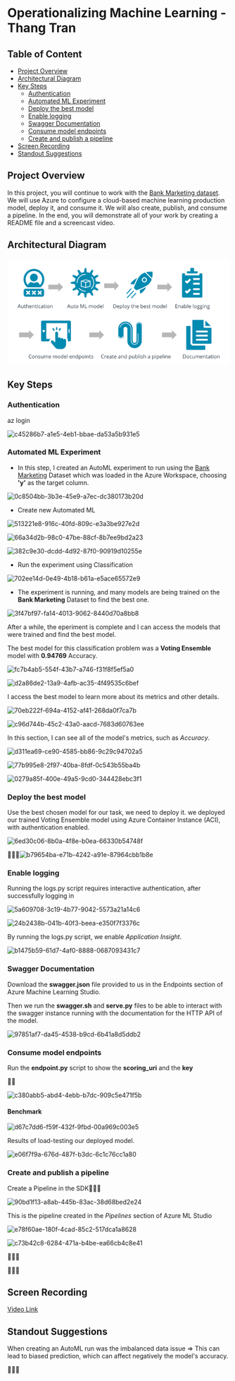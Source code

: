 # Operationalizing Machine Learning - Thang Tran

## Table of Content

* [Project Overview](#overview)
* [Architectural Diagram](#architectural-diagram)
* [Key Steps](#architectural-diagram)
  * [Authentication](#authentication)
  * [Automated ML Experiment](#automated-ml-experiment)
  * [Deploy the best model](#deploy-the-best-model)
  * [Enable logging](#enable-logging)
  * [Swagger Documentation](#swagger-documentation)
  * [Consume model endpoints](#consume-model-endpoints)
  * [Create and publish a pipeline](#create-and-publish-a-pipeline)
* [Screen Recording](#screen-recording)
* [Standout Suggestions](#standout-suggestions)

## Project Overview

In this project, you will continue to work with the [Bank Marketing dataset](https://automlsamplenotebookdata.blob.core.windows.net/automl-sample-notebook-data/bankmarketing_train.csv). We will use Azure to configure a cloud-based machine learning production model, deploy it, and consume it. We will also create, publish, and consume a pipeline. In the end, you will demonstrate all of your work by creating a README file and a screencast video.

## Architectural Diagram



![loading-ag-316](./image/515a0e29-e926-42ef-865a-d8666c3b8118.png)



## Key Steps

### Authentication

az login

![c45286b7-a1e5-4eb1-bbae-da53a5b931e5](file:///C:/Users/tranqt07/Pictures/Typedown/c45286b7-a1e5-4eb1-bbae-da53a5b931e5.png)

### Automated ML Experiment

- In this step, I created an AutoML experiment to run using the [Bank Marketing](https://automlsamplenotebookdata.blob.core.windows.net/automl-sample-notebook-data/bankmarketing_train.csv) Dataset which was loaded in the Azure Workspace, choosing **'y'** as the target column.

![0c8504bb-3b3e-45e9-a7ec-dc380173b20d](file:///C:/Users/tranqt07/Pictures/Typedown/0c8504bb-3b3e-45e9-a7ec-dc380173b20d.png)



- Create new Automated ML
  
  

![513221e8-916c-40fd-809c-e3a3be927e2d](file:///C:/Users/tranqt07/Pictures/Typedown/513221e8-916c-40fd-809c-e3a3be927e2d.png)







![66a34d2b-98c0-47be-88cf-8b7ee9bd2a23](file:///C:/Users/tranqt07/Pictures/Typedown/66a34d2b-98c0-47be-88cf-8b7ee9bd2a23.png)

![382c9e30-dcdd-4d92-87f0-90919d10255e](file:///C:/Users/tranqt07/Pictures/Typedown/382c9e30-dcdd-4d92-87f0-90919d10255e.png)

- Run the experiment using Classification

![702ee14d-0e49-4b18-b61a-e5ace65572e9](file:///C:/Users/tranqt07/Pictures/Typedown/702ee14d-0e49-4b18-b61a-e5ace65572e9.png)

- The experiment is running, and many models are being trained on the **Bank Marketing** Dataset to find the best one.

![3f47bf97-fa14-4013-9062-8440d70a8bb8](file:///C:/Users/tranqt07/Pictures/Typedown/3f47bf97-fa14-4013-9062-8440d70a8bb8.png)

After a while, the eperiment is complete and I can access the models that were trained and find the best model.

The best model for this classification problem was a **Voting Ensemble** model with **0.94769** Accuracy.

![fc7b4ab5-554f-43b7-a746-f31f8f5ef5a0](file:///C:/Users/tranqt07/Pictures/Typedown/fc7b4ab5-554f-43b7-a746-f31f8f5ef5a0.png)



![d2a86de2-13a9-4afb-ac35-4f49535c6bef](file:///C:/Users/tranqt07/Pictures/Typedown/d2a86de2-13a9-4afb-ac35-4f49535c6bef.png)

I access the best model to learn more about its metrics and other details.

![70eb222f-694a-4152-af41-268da0f7ca7b](file:///C:/Users/tranqt07/Pictures/Typedown/70eb222f-694a-4152-af41-268da0f7ca7b.png)

![c96d744b-45c2-43a0-aacd-7683d60763ee](file:///C:/Users/tranqt07/Pictures/Typedown/c96d744b-45c2-43a0-aacd-7683d60763ee.png)

In this section, I can see all of the model's metrics, such as *Accuracy*.

![d311ea69-ce90-4585-bb86-9c29c94702a5](file:///C:/Users/tranqt07/Pictures/Typedown/d311ea69-ce90-4585-bb86-9c29c94702a5.png)



![77b995e8-2f97-40ba-8fdf-0c543b55ba4b](file:///C:/Users/tranqt07/Pictures/Typedown/77b995e8-2f97-40ba-8fdf-0c543b55ba4b.png)



![0279a85f-400e-49a5-9cd0-344428ebc3f1](file:///C:/Users/tranqt07/Pictures/Typedown/0279a85f-400e-49a5-9cd0-344428ebc3f1.png)

### Deploy the best model

Use the best chosen model for our task, we need to deploy it.  we deployed our trained Voting Ensemble model using Azure Container Instance (ACI), with authentication enabled.

![6ed30c06-8b0a-4f8e-b0ea-66330b54748f](file:///C:/Users/tranqt07/Pictures/Typedown/6ed30c06-8b0a-4f8e-b0ea-66330b54748f.png)

![b79654ba-e71b-4242-a91e-87964cbb1b8e](file:///C:/Users/tranqt07/Pictures/Typedown/b79654ba-e71b-4242-a91e-87964cbb1b8e.png)

### Enable logging

Running the logs.py script requires interactive authentication, after successfully logging in

![5a609708-3c19-4b77-9042-5573a21a14c6](file:///C:/Users/tranqt07/Pictures/Typedown/5a609708-3c19-4b77-9042-5573a21a14c6.png)

![24b2438b-041b-40f3-beea-e350f7f3376c](file:///C:/Users/tranqt07/Pictures/Typedown/24b2438b-041b-40f3-beea-e350f7f3376c.png)



By running the logs.py script, we enable *Application Insight*.

![b1475b59-61d7-4af0-8888-0687093431c7](file:///C:/Users/tranqt07/Pictures/Typedown/b1475b59-61d7-4af0-8888-0687093431c7.png)

### Swagger Documentation

Download the **swagger.json** file provided to us in the Endpoints section of Azure Machine Learning Studio.

Then we run the **swagger.sh** and **serve.py** files to be able to interact with the swagger instance running with the documentation for the HTTP API of the model.

![97851af7-da45-4538-b9cd-6b41a8d5ddb2](file:///C:/Users/tranqt07/Pictures/Typedown/97851af7-da45-4538-b9cd-6b41a8d5ddb2.png)

### Consume model endpoints

Run the **endpoint.py** script to show the **scoring_uri** and the **key** 



![c380abb5-abd4-4ebb-b7dc-909c5e471f5b](file:///C:/Users/tranqt07/Pictures/Typedown/c380abb5-abd4-4ebb-b7dc-909c5e471f5b.png)

#### Benchmark

![d67c7dd6-f59f-432f-9fbd-00a969c003e5](file:///C:/Users/tranqt07/Pictures/Typedown/d67c7dd6-f59f-432f-9fbd-00a969c003e5.png)

Results of load-testing our deployed model.

![e06f7f9a-676d-487f-b3dc-6c1c76cc1a80](file:///C:/Users/tranqt07/Pictures/Typedown/e06f7f9a-676d-487f-b3dc-6c1c76cc1a80.png)



### Create and publish a pipeline

Create a Pipeline in the SDK

![90bd1f13-a8ab-445b-83ac-38d68bed2e24](file:///C:/Users/tranqt07/Pictures/Typedown/90bd1f13-a8ab-445b-83ac-38d68bed2e24.png)

This is the pipeline created in the *Pipelines* section of Azure ML Studio

![e78f60ae-180f-4cad-85c2-517dca1a8628](file:///C:/Users/tranqt07/Pictures/Typedown/e78f60ae-180f-4cad-85c2-517dca1a8628.png)



![c73b42c8-6284-471a-b4be-ea66cb4c8e41](file:///C:/Users/tranqt07/Pictures/Typedown/c73b42c8-6284-471a-b4be-ea66cb4c8e41.png)





## Screen Recording

[Video Link](https://drive.google.com/file/d/1mHkeDEZ0JDpS-0Q5Ax1ooIWWqpbcWd6E/view?usp=drive_link)

<!--[Subtitles](https://drive.google.com/file/d/1urtaKvpkmQr-1t5N8SGM42FD4NZKKts_/view?usp=sharing)-->

## Standout Suggestions

When creating an AutoML run was the imbalanced data issue => This can lead to biased prediction, which can affect negatively the model's accuracy. 


